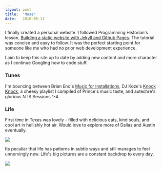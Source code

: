 ```yaml
---
layout: post
title:  "Muse"
date:   2018-05-11
---
```

I finally created a personal website. I followed Programming Historian's lesson, [Building a static website with Jekyll and Github Pages](https://programminghistorian.org/lessons/building-static-sites-with-jekyll-github-pages#on-windows-). The tutorial was concise and easy to follow. It was the perfect starting point for someone like me who had no prior web development experience.


I aim to keep this site up to date by adding new content and more character as I continue Googling how to code stuff.


### Tunes


I'm bouncing between Brian Eno's [Music for Installations](https://open.spotify.com/album/3z6IlwN9dnSMNXDI2nMbfq?si=0ILGkymATsivdlwVXQrNnQ), DJ Koze's [Knock Knock](https://open.spotify.com/album/0sT4nyNxsvGNQr1O8OR83O?si=k3Idwjv1T7y5HboIGneUXA), a cheesy playlist I compiled of Prince's music taste, and autechre's glorious NTS Sessions 1-4.


### Life


First time in Texas was lovely - filled with delicious eats, kind souls, and cool art in hellishly hot air. Would love to explore more of Dallas and Austin eventually.


![](../../../images/dallas.png)


Its peculiar that life has patterns in subtle ways and still manages to feel unnervingly new. Life's big pictures are a constant backdrop to every day.


![](../../../images/charles.png)
